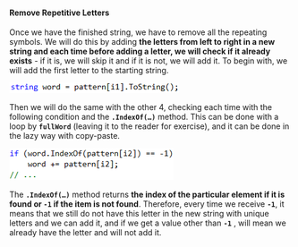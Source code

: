 #### Remove Repetitive Letters

Once we have the finished string, we have to remove all the repeating symbols. We will do this by adding **the letters from left to right in a new string and each time before adding a letter, we will check if it already exists** - if it is, we will skip it and if it is not, we will add it. To begin with, we will add the first letter to the starting string.

![](/assets/chapter-9-images/03.Five-special-letters-05.png)

Then we will do the same with the other 4, checking each time with the following condition and the **`.IndexOf(…)`** method. This can be done with a loop by **`fullWord`** (leaving it to the reader for exercise), and it can be done in the lazy way with copy-paste.

![](/assets/chapter-9-images/03.Five-special-letters-06.png)

The **`.IndexOf(…)`** method returns **the index of the particular element if it is found or `-1` if the item is not found**. Therefore, every time we receive **`-1`**, it means that we still do not have this letter in the new string with unique letters and we can add it, and if we get a value other than **`-1`** , will mean we already have the letter and will not add it.
